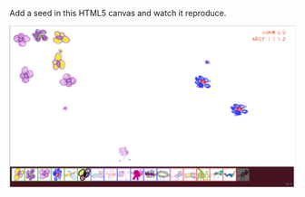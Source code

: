 Add a seed in this HTML5 canvas and watch it reproduce.



![Alt text](https://github.com/OlivierDeRivoyre/PopulationDynamics/blob/master/screenshot.png?raw=true "Screenshot")

